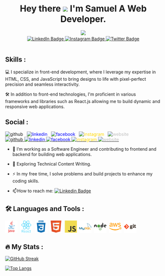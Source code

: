 
<h1 align="center">
  Hey there 
  <img src="https://media.giphy.com/media/hvRJCLFzcasrR4ia7z/giphy.gif" width="30px"/>
  I'm Samuel A Web Developer.
</h1>


 <div id="header" align="center">
  <img src="https://media.giphy.com/media/M9gbBd9nbDrOTu1Mqx/giphy.gif" width="100"/>
</div>
<div id="badges" align = "center">
  <a href="https://www.linkedin.com/in/samuel-mwangi-scrip/">
    <img src="https://img.shields.io/badge/LinkedIn-blue?style=for-the-badge&logo=linkedin&logoColor=white" alt="LinkedIn Badge"/>
  </a>
  <a href="https://www.instagram.com/west_salvadox/">
    <img src="https://img.shields.io/badge/Instagram-gold?style=for-the-badge&logo=instagram&logoColor=white" alt="Instagram Badge"/>
  </a>
  <a href="your-twitter-URL">
    <img src="https://img.shields.io/badge/Twitter-blue?style=for-the-badge&logo=twitter&logoColor=white" alt="Twitter Badge"/>
  </a>
</div>
<div id="image" align="center"><img src="https://komarev.com/ghpvc/?username=sammy6378&style=flat-square&color=blue" alt=""/></div>

## Skills :
💻 I specialize in front-end development, where I leverage my expertise in HTML, CSS, and JavaScript to bring designs to life with pixel-perfect precision and seamless interactivity.

🛠️ In addition to front-end technologies, I'm proficient in various frameworks and libraries such as React.js  allowing me to build dynamic and responsive web applications.


## Social :

<div>
  <a href="https://github.com/sammy6378" style="text-decoration:none;">
    <img src='https://cdn.jsdelivr.net/npm/simple-icons@3.0.1/icons/github.svg' alt='github' height='40'>
  </a>&nbsp; 
  <a href="https://www.linkedin.com/in/https://www.linkedin.com/in/samuel-in-tech/" style="text-decoration:none;">
    <img src='https://cdn.jsdelivr.net/npm/simple-icons@3.0.1/icons/linkedin.svg' alt='linkedin' height='35' style='color: blue;'>
  </a>&nbsp;
  <a href="https://www.facebook.com/https://facebook.com/west%20scrip/" style="text-decoration:none;">
    <img src='https://cdn.jsdelivr.net/npm/simple-icons@3.0.1/icons/facebook.svg' alt='facebook' height='35' style='color: blue;'>
  </a>&nbsp;  
  <a href="https://www.instagram.com/https://www.instagram.com/west_salvadox//" style="text-decoration:none;">
    <img src='https://cdn.jsdelivr.net/npm/simple-icons@3.0.1/icons/instagram.svg' alt='instagram' height='35' style='color: gold;'>
  </a>&nbsp; 
  <a href="https://sammy6378.github.io/portfolio-website/" style="text-decoration:none;">
    <img src='https://cdn.jsdelivr.net/npm/simple-icons@3.0.1/icons/icloud.svg' alt='website' height='35' style='color: silver;'>
  </a>&nbsp; 
</div>
<div>
  <a href="https://github.com/sammy6378">
    <img src='https://cdn.jsdelivr.net/npm/simple-icons@3.0.1/icons/github.svg' alt='github' height='40'>
  </a>
  <a href="https://www.linkedin.com/in/https://www.linkedin.com/in/samuel-in-tech/">
    <img src='https://cdn.jsdelivr.net/npm/simple-icons@3.0.1/icons/linkedin.svg' alt='linkedin' height='35' style='color: blue;'>
  </a>
  <a href="https://www.facebook.com/https://facebook.com/west%20scrip/">
    <img src='https://cdn.jsdelivr.net/npm/simple-icons@3.0.1/icons/facebook.svg' alt='facebook' height='35' style='color: blue;'>
  </a>  
  <a href="https://www.instagram.com/https://www.instagram.com/west_salvadox//">
    <img src='https://cdn.jsdelivr.net/npm/simple-icons@3.0.1/icons/instagram.svg' alt='instagram' height='35' style='color: gold;'>
  </a>
  <a href="https://sammy6378.github.io/portfolio-website/">
    <img src='https://cdn.jsdelivr.net/npm/simple-icons@3.0.1/icons/icloud.svg' alt='website' height='35' style='color: silver;'>
  </a>
</div>


- :telescope: I’m working as a Software Engineer and contributing to frontend and backend for building web applications.

- :seedling: Exploring Technical Content Writing.

- :zap: In my free time, I solve problems and build projects to enhance my coding skills.

- :mailbox:How to reach me: [![Linkedin Badge](https://img.shields.io/badge/-samuel-blue?style=flat&logo=Linkedin&logoColor=white)](https://www.linkedin.com/in/samuel-mwangi-scrip/)

## :hammer_and_wrench: Languages and Tools :

<div>
  <img src="https://github.com/devicons/devicon/blob/master/icons/java/java-original-wordmark.svg" title="Java" alt="Java" width="40" height="40"/>&nbsp;
  <img src="https://github.com/devicons/devicon/blob/master/icons/react/react-original-wordmark.svg" title="React" alt="React" width="40" height="40"/>&nbsp;
  <img src="https://github.com/devicons/devicon/blob/master/icons/css3/css3-plain-wordmark.svg"  title="CSS3" alt="CSS" width="40" height="40"/>&nbsp;
  <img src="https://github.com/devicons/devicon/blob/master/icons/html5/html5-original.svg" title="HTML5" alt="HTML" width="40" height="40"/>&nbsp;
  <img src="https://github.com/devicons/devicon/blob/master/icons/javascript/javascript-original.svg" title="JavaScript" alt="JavaScript" width="40" height="40"/>&nbsp;
  <img src="https://github.com/devicons/devicon/blob/master/icons/mysql/mysql-original-wordmark.svg" title="MySQL"  alt="MySQL" width="40" height="40"/>&nbsp;
  <img src="https://github.com/devicons/devicon/blob/master/icons/nodejs/nodejs-original-wordmark.svg" title="NodeJS" alt="NodeJS" width="40" height="40"/>&nbsp;
  <img src="https://github.com/devicons/devicon/blob/master/icons/amazonwebservices/amazonwebservices-plain-wordmark.svg" title="AWS" alt="AWS" width="40" height="40"/>&nbsp;
  <img src="https://github.com/devicons/devicon/blob/master/icons/git/git-original-wordmark.svg" title="Git" **alt="Git" width="40" height="40"/>
</div>

## :fire: My Stats :

[![GitHub Streak](https://github-readme-streak-stats.herokuapp.com?user=sammy6378&theme=dark)](https://git.io/streak-stats)

[![Top Langs](https://github-readme-stats.vercel.app/api/top-langs/?username=sammy6378&layout=compact&theme=vision-friendly-dark)](https://github.com/anuraghazra/github-readme-stats)
